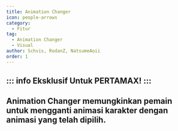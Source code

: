```yaml
---
title: Animation Changer
icon: people-arrows
category:
  - Fitur
tag:
  - Animation Changer
  - Visual
author: Schvis, RodanZ, NatsumeAoii
order: 1
---
```

::: info Eksklusif Untuk PERTAMAX!
:::
---
## Animation Changer memungkinkan pemain untuk mengganti animasi karakter dengan animasi yang telah dipilih.
